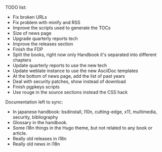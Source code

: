TODO list:

- Fix broken URLs
- Fix problem with minify and RSS
- Improve the scripts used to generate the TOCs
- Size of news page
- Upgrade quarterly reports tech
- Improve the releases section
- Finish the FDP
- Split the books, right now only Handbook it's separated into different chapters
- Update quarterly reports to use the new tech
- Update weblate instance to use the new AsciiDoc templates
- At the bottom of news page, add the list of past years
- Deal with security patches, show instead of download
- Finish pgpkeys scripts
- Use rouge in the source sections instead the CSS hack


Documentation left to sync:

- In japanese handbook: bsdinstall, l10n, cutting-edge, x11, multimedia, security, bibliography
- Glossary in the handbook.
- Some i18n things in the Hugo theme, but not related to any book or article.
- Really old releases in i18n
- Really old news in i18n
